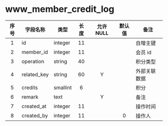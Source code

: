 www_member_credit_log
=====================
| 序号 | 字段名称 | 类型 | 长度 | 允许 NULL | 默认值 | 备注 | 
| :---: | --- | --- | :---: | :---: | :---: | --- | 
| 1 | id          | integer  | 11 |   |   | 自增主键 | 
| 2 | member_id   | integer  | 11 |   |   | 会员 id | 
| 3 | operation   | string   | 40 |   |   | 积分类型 | 
| 4 | related_key | string   | 60 | Y |   | 外部关联数据 | 
| 5 | credits     | smallint | 6  |   |   | 积分 | 
| 6 | remark      | text     |    | Y |   | 备注 | 
| 7 | created_at  | integer  | 11 |   |   | 操作时间 | 
| 8 | created_by  | integer  | 11 |   | 0 | 操作人 | 
